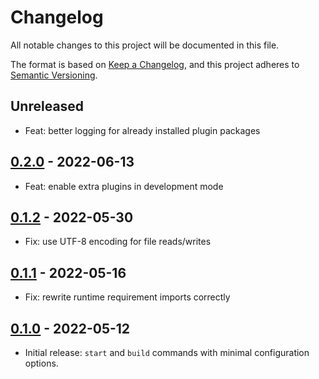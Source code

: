 # Changelog

All notable changes to this project will be documented in this file.

The format is based on [Keep a Changelog](https://keepachangelog.com/en/1.0.0/), and this project adheres to [Semantic Versioning](https://semver.org/spec/v2.0.0.html).

## Unreleased

- Feat: better logging for already installed plugin packages

## [0.2.0] - 2022-06-13

- Feat: enable extra plugins in development mode

## [0.1.2] - 2022-05-30

- Fix: use UTF-8 encoding for file reads/writes

## [0.1.1] - 2022-05-16

- Fix: rewrite runtime requirement imports correctly

## [0.1.0] - 2022-05-12

- Initial release: `start` and `build` commands with minimal configuration options.

[0.1.0]: https://github.com/nlsfi/qgis-plugin-dev-tools/releases/tag/v0.1.0
[0.1.1]: https://github.com/nlsfi/qgis-plugin-dev-tools/releases/tag/v0.1.1
[0.1.2]: https://github.com/nlsfi/qgis-plugin-dev-tools/releases/tag/v0.1.2
[0.2.0]: https://github.com/nlsfi/qgis-plugin-dev-tools/releases/tag/v0.2.0
